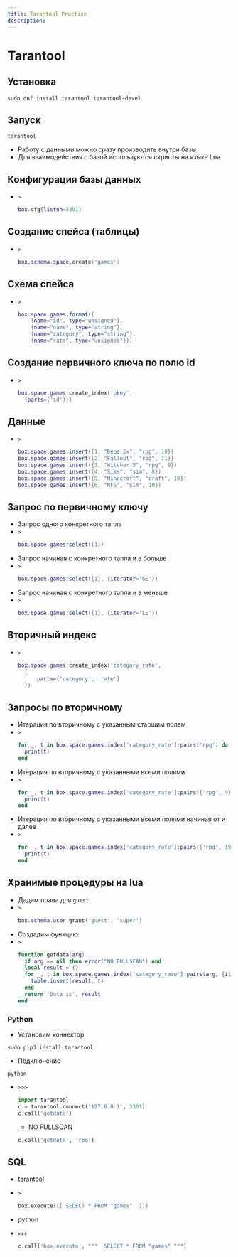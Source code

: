 ```yaml
---
title: Tarantool Practice
description:
---
```

# Tarantool

## Установка

```
sudo dnf install tarantool tarantool-devel
```

## Запуск

```
tarantool
```
- Работу с данными можно сразу производить внутри базы
- Для взаимодействия с базой используются скрипты на языке Lua

## Конфигурация базы данных

- `>`
  ```lua
  box.cfg{listen=3301}
  ```

## Создание спейса (таблицы)

- `>`
  ```lua
  box.schema.space.create('games')
  ```

## Схема спейса

- `>`
  ```lua
  box.space.games:format({
      {name="id", type="unsigned"}, 
      {name="name", type="string"},
      {name="category", type="string"},
      {name="rate", type="unsigned"}})
  ```

## Создание первичного ключа по полю id

- `>`
  ```lua
  box.space.games:create_index('pkey',
    {parts={'id'}})
  ```

## Данные

- `>`
  ```lua
  box.space.games:insert({1, "Deus Ex", "rpg", 10})
  box.space.games:insert({2, "Fallout", "rpg", 11})
  box.space.games:insert({3, "Witcher 3", "rpg", 9})
  box.space.games:insert({4, "Sims", "sim", 8})
  box.space.games:insert({5, "Minecraft", "craft", 10})
  box.space.games:insert({6, "NFS", "sim", 10})
  ```

## Запрос по первичному ключу

- Запрос одного конкретного тапла
- `>`
  ```lua
  box.space.games:select({1})
  ```
- Запрос начиная с конкретного тапла и в больше
- `>`
  ```lua
  box.space.games:select({1}, {iterator='GE'})
  ```
- Запрос начиная с конкретного тапла и в меньше
- `>`
  ```lua
  box.space.games:select({1}, {iterator='LE'})
  ```

## Вторичный индекс

- `>`
  ```lua
  box.space.games:create_index('category_rate',
    {
        parts={'category', 'rate'}
    })
  ```

## Запросы по вторичному

- Итерация по вторичному с указанным старшим полем
- `>`
  ```lua
  for _, t in box.space.games.index['category_rate']:pairs('rpg') do
    print(t)
  end
  ```
- Итерация по вторичному с указанными всеми полями
- `>`
  ```lua
  for _, t in box.space.games.index['category_rate']:pairs({'rpg', 9}) do
    print(t)
  end
  ```
- Итерация по вторичному с указанными всеми полями начиная от и далее 
- `>`
  ```lua
  for _, t in box.space.games.index['category_rate']:pairs({'rpg', 10}, {iterator='GE'}) do
    print(t)
  end
  ```

## Хранимые процедуры на lua

- Дадим права для `guest`
- `>`
  ```lua
  box.schema.user.grant('guest', 'super')
  ```
- Создадим функцию
- `>`
  ```lua
  function getdata(arg)
    if arg == nil then error("NO FULLSCAN") end
    local result = {}
    for _, t in box.space.games.index['category_rate']:pairs(arg, {iterator='GE'}) do
      table.insert(result, t)
    end
    return 'Data is', result
  end
  ```

### Python

- Установим коннектор
```
sudo pip3 install tarantool
```
- Подключение
```
python
```
- `>>>`
  ```python
  import tarantool
  c = tarantool.connect('127.0.0.1', 3301)
  c.call('getdata')
  ```
  - NO FULLSCAN
  ```python
  c.call('getdata', 'rpg')
  ```

## SQL

- tarantool
- `>`
  ```lua
  box.execute([[ SELECT * FROM "games"  ]])
  ```

- python
- `>>>`
  ```python
  c.call('box.execute', """  SELECT * FROM "games" """)
  ```